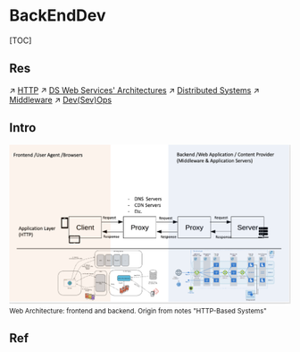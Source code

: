 # BackEndDev

[TOC]



## Res
↗ [HTTP](../../🔑%20CS_Core/🏎️%20Computer%20Networking/📌%20Computer%20Networking%20Basics/0x01%20Application%20Layer/Web%20(WWW)/HTTP/HTTP.md)
↗ [DS Web Services' Architectures](../../🔑%20CS_Core/🍕%20Database%20System/⚜️%20Database%20System%20Design/DS%20Web%20Services'%20Architectures.md)
↗ [Distributed Systems](../🧠%20System%20Architecture%20Design/Distributed%20Systems/Distributed%20Systems.md)
↗ [Middleware](../🖖🏾%20Middleware/Middleware.md)
↗ [Dev(Sev)Ops](../../🌁%20Cloud%20Native/🧘🏻%20Dev(Sec)Ops/Dev(Sev)Ops.md)



## Intro
![](../../../Assets/Pics/Screenshot%202023-03-19%20at%203.39.35%20PM.png)
<small>Web Architecture: frontend and backend. Origin from notes "HTTP-Based Systems"</small>



## Ref

